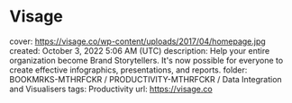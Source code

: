 # Visage

cover: https://visage.co/wp-content/uploads/2017/04/homepage.jpg
created: October 3, 2022 5:06 AM (UTC)
description: Help your entire organization become Brand Storytellers. It's now possible for everyone to create effective infographics, presentations, and reports.
folder: BOOKMRKS-MTHRFCKR / PRODUCTIVITY-MTHRFCKR / Data Integration and Visualisers
tags: Productivity
url: https://visage.co